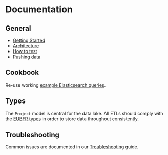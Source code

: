 # Documentation

## General

* [Getting Started](./GETTING_STARTED.md)
* [Architecture](./ARCHITECTURE.md)
* [How to test](./HOW_TO_TEST.md)
* [Pushing data](./PUSHING_DATA.md)

## Cookbook

Re-use working [example Elasticsearch queries](./cookbook/README.md).

## Types

The `Project` model is central for the data lake. All ETLs should comply with the [EUBFR types](./types/README.md) in order to store data throughout consistently.

## Troubleshooting

Common issues are documented in our [Troubleshooting](./TROUBLESHOOTING.md) guide.
